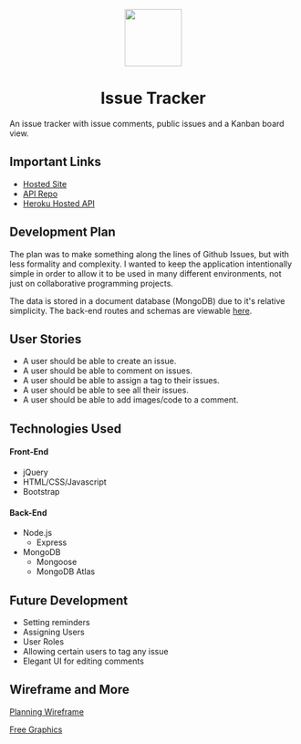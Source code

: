<p style="text-align: center;"><img src="./public/logo.svg" width="100"></p>
<h1 style="text-align: center;">Issue Tracker</h1>


An issue tracker with issue comments, public issues and a Kanban board view. 

## Important Links

- [Hosted Site](https://sidhantmathur.github.io/issue-tracker-client/)
- [API Repo](https://github.com/sidhantmathur/issue-api)
- [Heroku Hosted API](https://afternoon-beach-76578.herokuapp.com/)

## Development Plan
The plan was to make something along the lines of Github Issues, but with less formality and complexity. I wanted to keep the application intentionally simple in order to allow it to be used in many different environments, not just on collaborative programming projects. 

The data is stored in a document database (MongoDB) due to it's relative simplicity. The back-end routes and schemas are viewable [here](https://github.com/sidhantmathur/issue-api). 

## User Stories

- A user should be able to create an issue. 
- A user should be able to comment on issues. 
- A user should be able to assign a tag to their issues. 
- A user should be able to see all their issues. 
- A user should be able to add images/code to a comment. 

## Technologies Used

#### Front-End

- jQuery
- HTML/CSS/Javascript
- Bootstrap

#### Back-End

- Node.js
  - Express
- MongoDB
  - Mongoose
  - MongoDB Atlas

## Future Development

- Setting reminders
- Assigning Users
- User Roles
- Allowing certain users to tag any issue
- Elegant UI for editing comments

## Wireframe and More

[Planning Wireframe](https://imgur.com/a/2lvLNqt)

[Free Graphics](https://products.ls.graphics/paaatterns/?ref=lapaninja)
